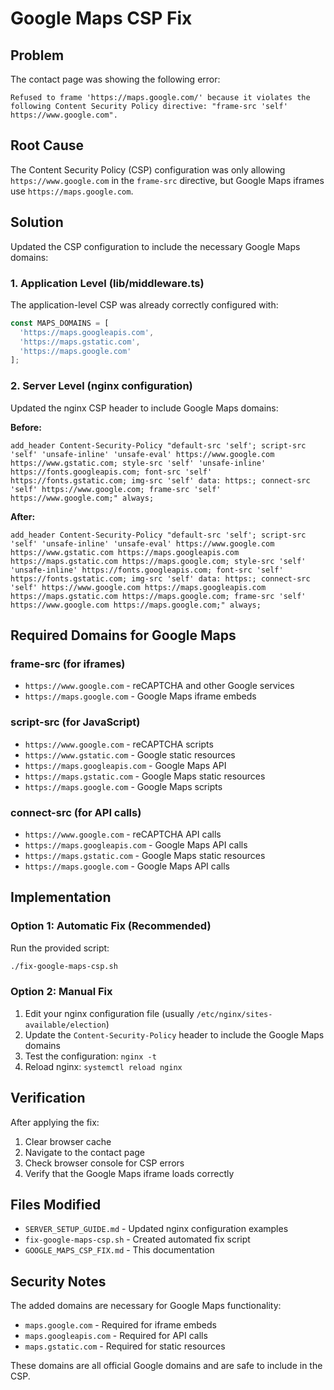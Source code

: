 # Google Maps CSP Fix

## Problem
The contact page was showing the following error:
```
Refused to frame 'https://maps.google.com/' because it violates the following Content Security Policy directive: "frame-src 'self' https://www.google.com".
```

## Root Cause
The Content Security Policy (CSP) configuration was only allowing `https://www.google.com` in the `frame-src` directive, but Google Maps iframes use `https://maps.google.com`.

## Solution
Updated the CSP configuration to include the necessary Google Maps domains:

### 1. Application Level (lib/middleware.ts)
The application-level CSP was already correctly configured with:
```typescript
const MAPS_DOMAINS = [
  'https://maps.googleapis.com',
  'https://maps.gstatic.com',
  'https://maps.google.com'
];
```

### 2. Server Level (nginx configuration)
Updated the nginx CSP header to include Google Maps domains:

**Before:**
```nginx
add_header Content-Security-Policy "default-src 'self'; script-src 'self' 'unsafe-inline' 'unsafe-eval' https://www.google.com https://www.gstatic.com; style-src 'self' 'unsafe-inline' https://fonts.googleapis.com; font-src 'self' https://fonts.gstatic.com; img-src 'self' data: https:; connect-src 'self' https://www.google.com; frame-src 'self' https://www.google.com;" always;
```

**After:**
```nginx
add_header Content-Security-Policy "default-src 'self'; script-src 'self' 'unsafe-inline' 'unsafe-eval' https://www.google.com https://www.gstatic.com https://maps.googleapis.com https://maps.gstatic.com https://maps.google.com; style-src 'self' 'unsafe-inline' https://fonts.googleapis.com; font-src 'self' https://fonts.gstatic.com; img-src 'self' data: https:; connect-src 'self' https://www.google.com https://maps.googleapis.com https://maps.gstatic.com https://maps.google.com; frame-src 'self' https://www.google.com https://maps.google.com;" always;
```

## Required Domains for Google Maps

### frame-src (for iframes)
- `https://www.google.com` - reCAPTCHA and other Google services
- `https://maps.google.com` - Google Maps iframe embeds

### script-src (for JavaScript)
- `https://www.google.com` - reCAPTCHA scripts
- `https://www.gstatic.com` - Google static resources
- `https://maps.googleapis.com` - Google Maps API
- `https://maps.gstatic.com` - Google Maps static resources
- `https://maps.google.com` - Google Maps scripts

### connect-src (for API calls)
- `https://www.google.com` - reCAPTCHA API calls
- `https://maps.googleapis.com` - Google Maps API calls
- `https://maps.gstatic.com` - Google Maps static resources
- `https://maps.google.com` - Google Maps API calls

## Implementation

### Option 1: Automatic Fix (Recommended)
Run the provided script:
```bash
./fix-google-maps-csp.sh
```

### Option 2: Manual Fix
1. Edit your nginx configuration file (usually `/etc/nginx/sites-available/election`)
2. Update the `Content-Security-Policy` header to include the Google Maps domains
3. Test the configuration: `nginx -t`
4. Reload nginx: `systemctl reload nginx`

## Verification
After applying the fix:
1. Clear browser cache
2. Navigate to the contact page
3. Check browser console for CSP errors
4. Verify that the Google Maps iframe loads correctly

## Files Modified
- `SERVER_SETUP_GUIDE.md` - Updated nginx configuration examples
- `fix-google-maps-csp.sh` - Created automated fix script
- `GOOGLE_MAPS_CSP_FIX.md` - This documentation

## Security Notes
The added domains are necessary for Google Maps functionality:
- `maps.google.com` - Required for iframe embeds
- `maps.googleapis.com` - Required for API calls
- `maps.gstatic.com` - Required for static resources

These domains are all official Google domains and are safe to include in the CSP.

